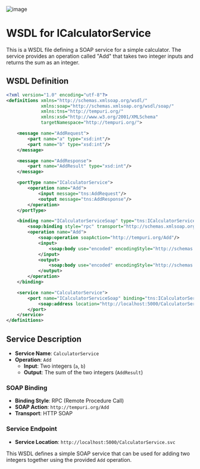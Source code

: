 ![image](https://github.com/user-attachments/assets/a6a0a024-51e1-4d60-9099-f1ff6be98da6)

# WSDL for ICalculatorService

This is a WSDL file defining a SOAP service for a simple calculator. The service provides an operation called "Add" that takes two integer inputs and returns the sum as an integer.

## WSDL Definition

```xml
<?xml version="1.0" encoding="utf-8"?> 
<definitions xmlns="http://schemas.xmlsoap.org/wsdl/"
             xmlns:soap="http://schemas.xmlsoap.org/wsdl/soap/"
             xmlns:tns="http://tempuri.org/"
             xmlns:xsd="http://www.w3.org/2001/XMLSchema"
             targetNamespace="http://tempuri.org/">

    <message name="AddRequest">
        <part name="a" type="xsd:int"/>
        <part name="b" type="xsd:int"/>
    </message>

    <message name="AddResponse">
        <part name="AddResult" type="xsd:int"/>
    </message>

    <portType name="ICalculatorService">
        <operation name="Add">
            <input message="tns:AddRequest"/>
            <output message="tns:AddResponse"/>
        </operation>
    </portType>

    <binding name="ICalculatorServiceSoap" type="tns:ICalculatorService">
        <soap:binding style="rpc" transport="http://schemas.xmlsoap.org/soap/http"/>
        <operation name="Add">
            <soap:operation soapAction="http://tempuri.org/Add"/>
            <input>
                <soap:body use="encoded" encodingStyle="http://schemas.xmlsoap.org/soap/encoding/" namespace="http://tempuri.org/"/>
            </input>
            <output>
                <soap:body use="encoded" encodingStyle="http://schemas.xmlsoap.org/soap/encoding/" namespace="http://tempuri.org/"/>
            </output>
        </operation>
    </binding>

    <service name="CalculatorService">
        <port name="ICalculatorServiceSoap" binding="tns:ICalculatorServiceSoap">
            <soap:address location="http://localhost:5000/CalculatorService.svc"/>
        </port>
    </service>
</definitions>
```

## Service Description

- **Service Name**: `CalculatorService`
- **Operation**: `Add`
  - **Input**: Two integers (`a`, `b`)
  - **Output**: The sum of the two integers (`AddResult`)

### SOAP Binding

- **Binding Style**: RPC (Remote Procedure Call)
- **SOAP Action**: `http://tempuri.org/Add`
- **Transport**: HTTP SOAP

### Service Endpoint

- **Service Location**: `http://localhost:5000/CalculatorService.svc`

This WSDL defines a simple SOAP service that can be used for adding two integers together using the provided `Add` operation.
